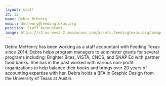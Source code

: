 ```yaml
---
layout: staff
id: 12
name: Debra McHenry
email: dmchenry@feedingtexas.org
position: Staff Accountant
image: https://s3-us-west-2.amazonaws.com/assets.feedingtexas.org/images/staff/debra-mchenry.JPG
---
```

Debra McHenry has been working as a staff accountant with Feeding Texas since 2014. Debra helps program managers to administer grants for several programs including: Brighter Bites, VISTA, CNCS, and SNAP Ed with partner food banks. She has in the past worked with various non-profit organizations to help balance their books and brings over 20 years of accounting expertise with her. Debra holds a BFA in Graphic Design from the University of Texas at Austin. 
